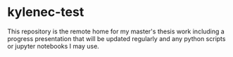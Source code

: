 # kylenec-test
This repository is the remote home for my master's thesis work including a progress presentation that will be updated regularly and any python scripts or jupyter notebooks I may use.
